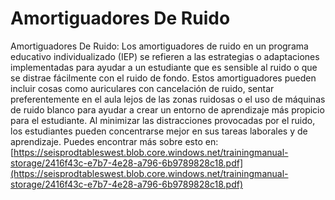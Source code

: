 # Amortiguadores De Ruido
Amortiguadores De Ruido: Los amortiguadores de ruido en un programa educativo individualizado (IEP) se refieren a las estrategias o adaptaciones implementadas para ayudar a un estudiante que es sensible al ruido o que se distrae fácilmente con el ruido de fondo. Estos amortiguadores pueden incluir cosas como auriculares con cancelación de ruido, sentar preferentemente en el aula lejos de las zonas ruidosas o el uso de máquinas de ruido blanco para ayudar a crear un entorno de aprendizaje más propicio para el estudiante. Al minimizar las distracciones provocadas por el ruido, los estudiantes pueden concentrarse mejor en sus tareas laborales y de aprendizaje.
Puedes encontrar más sobre esto en: [https://seisprodtableswest.blob.core.windows.net/trainingmanual-storage/2416f43c-e7b7-4e28-a796-6b9789828c18.pdf](https://seisprodtableswest.blob.core.windows.net/trainingmanual-storage/2416f43c-e7b7-4e28-a796-6b9789828c18.pdf)